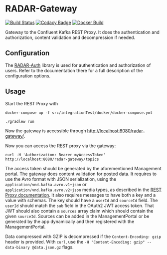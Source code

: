 # RADAR-Gateway

[![Build Status](https://travis-ci.org/RADAR-CNS/RADAR-Gateway.svg?branch=master)](https://travis-ci.org/RADAR-CNS/RADAR-Gateway)
[![Codacy Badge](https://api.codacy.com/project/badge/Grade/79b2380112c5451181367ae16e112025)](https://www.codacy.com/app/RADAR-CNS/RADAR-Gateway?utm_source=github.com&amp;utm_medium=referral&amp;utm_content=RADAR-CNS/RADAR-Gateway&amp;utm_campaign=Badge_Grade)
[![Docker Build](https://img.shields.io/docker/build/radarcns/radar-gateway.svg)](https://hub.docker.com/r/radarcns/radar-gateway/)

Gateway to the Confluent Kafka REST Proxy. It does the authentication and authorization, content 
validation and decompression if needed.

## Configuration

The [RADAR-Auth] library is used for authentication and authorization of users. Refer to the documentation there for a full description of the configuration options.

## Usage

Start the REST Proxy with

```shell
docker-compose up -f src/integrationTest/docker/docker-compose.yml
```

```shell
./gradlew run
```

Now the gateway is accessible through <http://localhost:8080/radar-gateway/>.

Now you can access the REST proxy via the gateway:
```shell
curl -H 'Authorization: Bearer myAccessToken' http://localhost:8080/radar-gateway/topics
```

The access token should be generated by the aforementioned Management portal. The gateway does content validation for posted data. It requires to use the Avro format with JSON serialization, using the `application/vnd.kafka.avro.v1+json` or `application/vnd.kafka.avro.v2+json` media types, as described in the [REST Proxy documentation].  It also requires messages to have both a key and a value with schemas. The key should have a `userId` and `sourceId` field. The `userId` should match the `sub` field in the OAuth2 JWT access token. That JWT should also contain a `sources` array claim which should contain the given `sourceId`. Sources can be added in the ManagementPortal or be generated by the app dynamically and then registered with the ManagementPortal.

Data compressed with GZIP is decompressed if the `Content-Encoding: gzip` header is provided. With
`curl`, use the `-H "Content-Encoding: gzip" --data-binary @data.json.gz` flags.

[REST Proxy documentation]: http://docs.confluent.io/3.0.0/kafka-rest/docs/intro.html#produce-and-consume-avro-messages
[RADAR-Auth]: https://github.com/RADAR-CNS/ManagementPortal/tree/dev/radar-auth
[ManagementPortal]: https://github.com/RADAR-CNS/ManagementPortal
